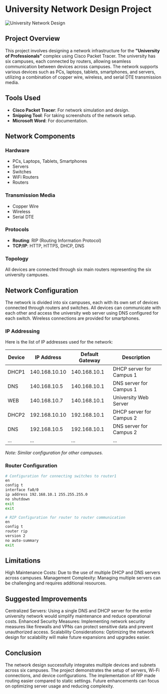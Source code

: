 # University Network Design Project

![University Network Design](https://via.placeholder.com/800x400.png?text=Network+Design+Diagram)

## Project Overview

This project involves designing a network infrastructure for the **"University of Professionals"** complex using Cisco Packet Tracer. The university has six campuses, each connected by routers, allowing seamless communication between devices across campuses. The network supports various devices such as PCs, laptops, tablets, smartphones, and servers, utilizing a combination of copper wire, wireless, and serial DTE transmission media.

## Tools Used
- **Cisco Packet Tracer**: For network simulation and design.
- **Snipping Tool**: For taking screenshots of the network setup.
- **Microsoft Word**: For documentation.

## Network Components

### Hardware
- PCs, Laptops, Tablets, Smartphones
- Servers
- Switches
- WiFi Routers
- Routers

### Transmission Media
- Copper Wire
- Wireless
- Serial DTE

### Protocols
- **Routing**: RIP (Routing Information Protocol)
- **TCP/IP**: HTTP, HTTPS, DHCP, DNS

### Topology
All devices are connected through six main routers representing the six university campuses.

## Network Configuration

The network is divided into six campuses, each with its own set of devices connected through routers and switches. All devices can communicate with each other and access the university web server using DNS configured for each switch. Wireless connections are provided for smartphones.

### IP Addressing
Here is the list of IP addresses used for the network:

| Device       | IP Address     | Default Gateway   | Description             |
|--------------|----------------|-------------------|-------------------------|
| DHCP1        | 140.168.10.10  | 140.168.10.1      | DHCP server for Campus 1|
| DNS          | 140.168.10.5   | 140.168.10.1      | DNS server for Campus 1 |
| WEB          | 140.168.10.7   | 140.168.10.1      | University Web Server   |
| DHCP2        | 192.168.10.10  | 192.168.10.1      | DHCP server for Campus 2|
| DNS          | 192.168.10.5   | 192.168.10.1      | DNS server for Campus 2 |
| ...          | ...            | ...               | ...                     |

*Note: Similar configuration for other campuses.*

### Router Configuration
```bash
# Configuration for connecting switches to router1
en
config t
interface fa0/0
ip address 192.168.10.1 255.255.255.0
no shutdown
exit
exit

# RIP Configuration for router to router communication
en
config t
router rip
version 2
no auto-summary
exit
```

## Limitations

High Maintenance Costs: Due to the use of multiple DHCP and DNS servers across campuses.
Management Complexity: Managing multiple servers can be challenging and requires additional resources.

## Suggested Improvements
Centralized Servers: Using a single DNS and DHCP server for the entire university network would simplify maintenance and reduce operational costs.
Enhanced Security Measures: Implementing network security measures like firewalls and VPNs can protect sensitive data and prevent unauthorized access.
Scalability Considerations: Optimizing the network design for scalability will make future expansions and upgrades easier.

## Conclusion
The network design successfully integrates multiple devices and subnets across six campuses. The project demonstrates the setup of servers, Wi-Fi connections, and device configurations. The implementation of RIP made routing easier compared to static settings. Future enhancements can focus on optimizing server usage and reducing complexity.
